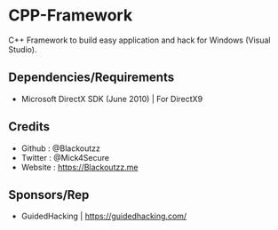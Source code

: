 # CPP-Framework
C++ Framework to build easy application and hack for Windows (Visual Studio).

## Dependencies/Requirements
- Microsoft DirectX SDK (June 2010) | For DirectX9

## Credits
- Github : @Blackoutzz
- Twitter : @Mick4Secure
- Website : https://Blackoutzz.me

## Sponsors/Rep
- GuidedHacking | https://guidedhacking.com/
